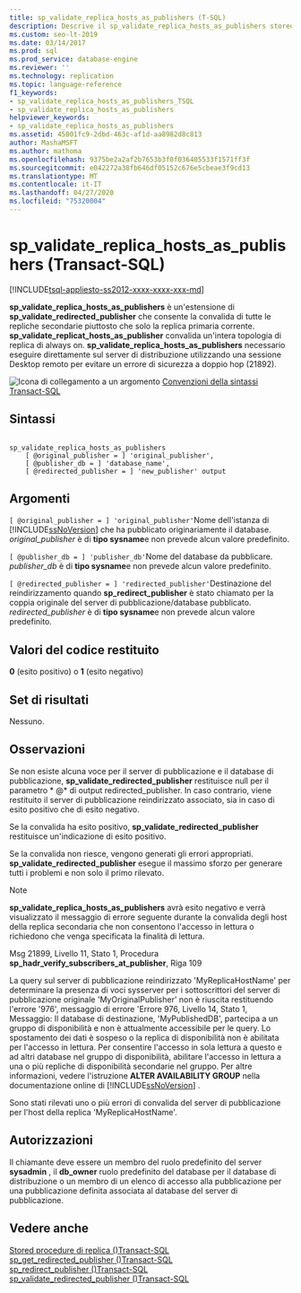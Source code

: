 ```yaml
---
title: sp_validate_replica_hosts_as_publishers (T-SQL)
description: Descrive il sp_validate_replica_hosts_as_publishers stored procedure che consente la convalida di tutte le repliche secondarie.
ms.custom: seo-lt-2019
ms.date: 03/14/2017
ms.prod: sql
ms.prod_service: database-engine
ms.reviewer: ''
ms.technology: replication
ms.topic: language-reference
f1_keywords:
- sp_validate_replica_hosts_as_publishers_TSQL
- sp_validate_replica_hosts_as_publishers
helpviewer_keywords:
- sp_validate_replica_hosts_as_publishers
ms.assetid: 45001fc9-2dbd-463c-af1d-aa8982d8c813
author: MashaMSFT
ms.author: mathoma
ms.openlocfilehash: 9375be2a2af2b7653b3f0f036405533f1571ff3f
ms.sourcegitcommit: e042272a38fb646df05152c676e5cbeae3f9cd13
ms.translationtype: MT
ms.contentlocale: it-IT
ms.lasthandoff: 04/27/2020
ms.locfileid: "75320004"
---
```

# <a name="sp_validate_replica_hosts_as_publishers-transact-sql"></a>sp_validate_replica_hosts_as_publishers (Transact-SQL)
[!INCLUDE[tsql-appliesto-ss2012-xxxx-xxxx-xxx-md](../../includes/tsql-appliesto-ss2012-xxxx-xxxx-xxx-md.md)]

  **sp_validate_replica_hosts_as_publishers** è un'estensione di **sp_validate_redirected_publisher** che consente la convalida di tutte le repliche secondarie piuttosto che solo la replica primaria corrente. **sp_validate_replicat_hosts_as_publisher** convalida un'intera topologia di replica di always on. **sp_validate_replica_hosts_as_publishers** necessario eseguire direttamente sul server di distribuzione utilizzando una sessione Desktop remoto per evitare un errore di sicurezza a doppio hop (21892).  
  
 ![Icona di collegamento a un argomento](../../database-engine/configure-windows/media/topic-link.gif "Icona di collegamento a un argomento") [Convenzioni della sintassi Transact-SQL](../../t-sql/language-elements/transact-sql-syntax-conventions-transact-sql.md)  
  
## <a name="syntax"></a>Sintassi  
  
```  
  
sp_validate_replica_hosts_as_publishers   
    [ @original_publisher = ] 'original_publisher',  
    [ @publisher_db = ] 'database_name',   
    [ @redirected_publisher = ] 'new_publisher' output  
```  
  
## <a name="arguments"></a>Argomenti  
`[ @original_publisher = ] 'original_publisher'`Nome dell'istanza di [!INCLUDE[ssNoVersion](../../includes/ssnoversion-md.md)] che ha pubblicato originariamente il database. *original_publisher* è di **tipo sysname**e non prevede alcun valore predefinito.  
  
`[ @publisher_db = ] 'publisher_db'`Nome del database da pubblicare. *publisher_db* è di **tipo sysname**e non prevede alcun valore predefinito.  
  
`[ @redirected_publisher = ] 'redirected_publisher'`Destinazione del reindirizzamento quando **sp_redirect_publisher** è stato chiamato per la coppia originale del server di pubblicazione/database pubblicato. *redirected_publisher* è di **tipo sysname**e non prevede alcun valore predefinito.  
  
## <a name="return-code-values"></a>Valori del codice restituito  
 **0** (esito positivo) o **1** (esito negativo)  
  
## <a name="result-sets"></a>Set di risultati  
 Nessuno.  
  
## <a name="remarks"></a>Osservazioni  
 Se non esiste alcuna voce per il server di pubblicazione e il database di pubblicazione, **sp_validate_redirected_publisher** restituisce null per il parametro * \@* di output redirected_publisher. In caso contrario, viene restituito il server di pubblicazione reindirizzato associato, sia in caso di esito positivo che di esito negativo.  
  
 Se la convalida ha esito positivo, **sp_validate_redirected_publisher** restituisce un'indicazione di esito positivo.  
  
 Se la convalida non riesce, vengono generati gli errori appropriati.  **sp_validate_redirected_publisher** esegue il massimo sforzo per generare tutti i problemi e non solo il primo rilevato.  
  
> [!NOTE]  
>  **sp_validate_replica_hosts_as_publishers** avrà esito negativo e verrà visualizzato il messaggio di errore seguente durante la convalida degli host della replica secondaria che non consentono l'accesso in lettura o richiedono che venga specificata la finalità di lettura.  
>   
>  Msg 21899, Livello 11, Stato 1, Procedura **sp_hadr_verify_subscribers_at_publisher**, Riga 109  
>   
>  La query sul server di pubblicazione reindirizzato 'MyReplicaHostName' per determinare la presenza di voci sysserver per i sottoscrittori del server di pubblicazione originale 'MyOriginalPublisher' non è riuscita restituendo l'errore '976', messaggio di errore 'Errore 976, Livello 14, Stato 1, Messaggio: Il database di destinazione, 'MyPublishedDB', partecipa a un gruppo di disponibilità e non è attualmente accessibile per le query. Lo spostamento dei dati è sospeso o la replica di disponibilità non è abilitata per l'accesso in lettura. Per consentire l'accesso in sola lettura a questo e ad altri database nel gruppo di disponibilità, abilitare l'accesso in lettura a una o più repliche di disponibilità secondarie nel gruppo.  Per altre informazioni, vedere l'istruzione **ALTER AVAILABILITY GROUP** nella documentazione online di [!INCLUDE[ssNoVersion](../../includes/ssnoversion-md.md)] .  
>   
>  Sono stati rilevati uno o più errori di convalida del server di pubblicazione per l'host della replica 'MyReplicaHostName'.  
  
## <a name="permissions"></a>Autorizzazioni  
 Il chiamante deve essere un membro del ruolo predefinito del server **sysadmin** , il **db_owner** ruolo predefinito del database per il database di distribuzione o un membro di un elenco di accesso alla pubblicazione per una pubblicazione definita associata al database del server di pubblicazione.  
  
## <a name="see-also"></a>Vedere anche  
 [Stored procedure di replica &#40;&#41;Transact-SQL](../../relational-databases/system-stored-procedures/replication-stored-procedures-transact-sql.md)   
 [sp_get_redirected_publisher &#40;&#41;Transact-SQL](../../relational-databases/system-stored-procedures/sp-get-redirected-publisher-transact-sql.md)   
 [sp_redirect_publisher &#40;&#41;Transact-SQL](../../relational-databases/system-stored-procedures/sp-redirect-publisher-transact-sql.md)   
 [sp_validate_redirected_publisher &#40;&#41;Transact-SQL](../../relational-databases/system-stored-procedures/sp-validate-redirected-publisher-transact-sql.md)  
  
  
